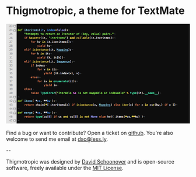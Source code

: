 # Thigmotropic, a theme for TextMate

![screenshot](./screenshot.png)

Find a bug or want to contribute? Open a ticket on [github][github].
You're also welcome to send me email at [dsc@less.ly][mail].

--

Thigmotropic was designed by [David Schoonover][lessly] and is open-source software,
freely available under the [MIT License][mit_license].

[lessly]:       http://less.ly "http://less.ly"
[github]:       https://github.com/dsc/thigmotropic-tmTheme "Thigmotropic on Github"
[mail]:         mailto:dsc@less.ly?subject=thigmotropic-tmTheme "dsc@less.ly"
[mit_license]:  http://dsc.mit-license.org/ "MIT License"
